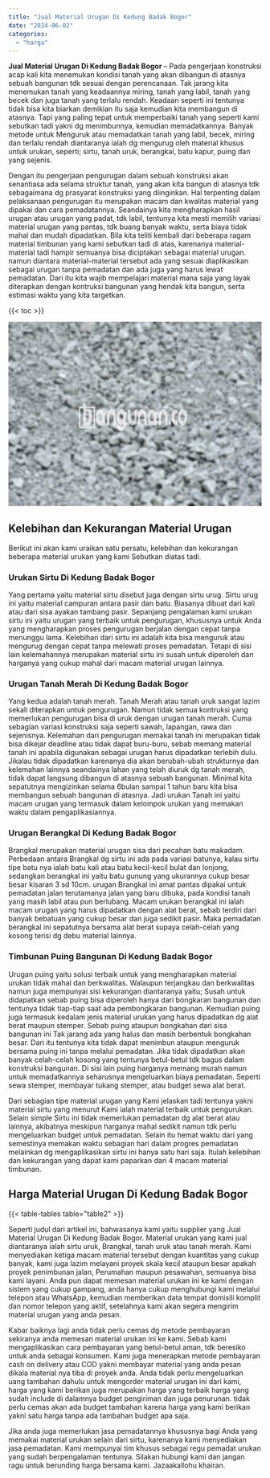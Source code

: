 ```yaml
---
title: "Jual Material Urugan Di Kedung Badak Bogor"
date: "2024-06-02"
categories: 
  - "harga"
---
```


**Jual Material Urugan Di Kedung Badak Bogor** – Pada pengerjaan konstruksi acap kali kita menemukan kondisi tanah yang akan dibangun di atasnya sebuah bangunan tdk sesuai dengan perencanaan. Tak jarang kita menemukan tanah yang keadaannya miring, tanah yang labil, tanah yang becek dan juga tanah yang terlalu rendah. Keadaan seperti ini tentunya tidak bisa kita biarkan demikian itu saja kemudian kita membangun di atasnya. Tapi yang paling tepat untuk memperbaiki tanah yang seperti kami sebutkan tadi yakni dg menimbunnya, kemudian memadatkannya. Banyak metode untuk Menguruk atau memadatkan tanah yang labil, becek, miring dan terlalu rendah diantaranya ialah dg mengurug oleh material khusus untuk urukan, seperti; sirtu, tanah uruk, berangkal, batu kapur, puing dan yang sejenis.

Dengan itu pengerjaan pengurugan dalam sebuah konstruksi akan senantiasa ada selama struktur tanah, yang akan kita bangun di atasnya tdk sebagaimana dg prasyarat konstruksi yang diinginkan. Hal terpenting dalam pelaksanaan pengurugan itu merupakan macam dan kwalitas material yang dipakai dan cara pemadatannya. Seandainya kita mengharapkan hasil urugan atau urugan yang padat, tdk labil, tentunya kita mesti memilih variasi material urugan yang pantas, tdk buang banyak waktu, serta biaya tidak mahal dan mudah dipadatkan. Bila kita teliti kembali dari beberapa ragam material timbunan yang kami sebutkan tadi di atas, karenanya material-material tadi hampir semuanya bisa diciptakan sebagai material urugan. namun diantara material-material tersebut ada yang sesuai diaplikasikan sebagai urugan tanpa pemadatan dan ada juga yang harus lewat pemadatan. Dari itu kita wajib mempelajari material mana saja yang layak diterapkan dengan kontruksi bangunan yang hendak kita bangun, serta estimasi waktu yang kita targetkan.

{{< toc >}}

![Jual Material Urugan Di Kedung Badak Bogor](/images/jual-urugan-01.png)

## Kelebihan dan Kekurangan Material Urugan

Berikut ini akan kami uraikan satu persatu, kelebihan dan kekurangan beberapa material urukan yang kami Sebutkan diatas tadi.

### Urukan Sirtu Di Kedung Badak Bogor

Yang pertama yaitu material sirtu disebut juga dengan sirtu urug. Sirtu urug ini yaitu material campuran antara pasir dan batu. Biasanya dibuat dari kali atau dari sisa ayakan tambang pasir. Sepanjang pengalaman kami urukan sirtu ini yaitu urugan yang terbaik untuk pengurugan, khususnya untuk Anda yang mengharapkan proses pengurugan berjalan dengan cepat tanpa menunggu lama. Kelebihan dari sirtu ini adalah kita bisa menguruk atau mengurug dengan cepat tanpa melewati proses pemadatan. Tetapi di sisi lain kelemahannya merupakan material sirtu ini susah untuk diperoleh dan harganya yang cukup mahal dari macam material urugan lainnya.

### Urugan Tanah Merah Di Kedung Badak Bogor

Yang kedua adalah tanah merah. Tanah Merah atau tanah uruk sangat lazim sekali diterapkan untuk pengurugan. Namun tidak semua kontruksi yang memerlukan pengurugan bisa di uruk dengan urugan tanah merah. Cuma sebagian variasi konstruksi saja seperti sawah, lapangan, rawa dan sejenisnya. Kelemahan dari pengurugan memakai tanah ini merupakan tidak bisa dikejar deadline atau tidak dapat buru-buru, sebab memang material tanah ini apabila digunakan sebagai urugan harus dipadatkan terlebih dulu. Jikalau tidak dipadatkan karenanya dia akan berubah-ubah strukturnya dan kelemahan lainnya seandainya lahan yang telah diuruk dg tanah merah, tidak dapat langsung dibangun di atasnya sebuah bangunan. Minimal kita sepatutnya mengizinkan selama 6bulan sampai 1 tahun baru kita bisa membangun sebuah bangunan di atasnya. Jadi urukan Tanah ini yaitu macam urugan yang termasuk dalam kelompok urukan yang memakan waktu dalam pengaplikasiannya.

### Urugan Berangkal Di Kedung Badak Bogor

Brangkal merupakan material urugan sisa dari pecahan batu makadam. Perbedaan antara Brangkal dg sirtu ini ada pada variasi batunya, kalau sirtu tipe batu nya ialah batu kali atau batu kecil-kecil bulat dan lonjong, sedangkan berangkal ini yaitu batu gunung yang ukurannya cukup besar besar kisaran 3 sd 10cm. urugan Brangkal ini amat pantas dipakai untuk pemadatan jalan terutamanya jalan yang baru dibuka, pada kondisi tanah yang masih labil atau pun berlubang. Macam urukan berangkal ini ialah macam urugan yang harus dipadatkan dengan alat berat, sebab terdiri dari banyak bebatuan yang cukup besar dan juga sedikit pasir. Maka pemadatan berangkal ini sepatutnya bersama alat berat supaya celah-celah yang kosong terisi dg debu material lainnya.

### Timbunan Puing Bangunan Di Kedung Badak Bogor

Urugan puing yaitu solusi terbaik untuk yang mengharapkan material urukan tidak mahal dan berkwalitas. Walaupun terjangkau dan berkwalitas namun juga mempunyai sisi kekurangan diantaranya yaitu; Susah untuk didapatkan sebab puing bisa diperoleh hanya dari bongkaran bangunan dan tentunya tidak tiap-tiap saat ada pembongkaran bangunan. Kemudian puing juga termasuk kedalam jenis material urukan yang harus dipadatkan dg alat berat maupun stemper. Sebab puing ataupun bongkahan dari sisa bangunan ini Tak jarang ada yang halus dan masih berbentuk bongkahan besar. Dari itu tentunya kita tidak dapat menimbun ataupun menguruk bersama puing ini tanpa melalui pemadatan. Jika tidak dipadatkan akan banyak celah-celah kosong yang tentunya betul-betul tdk bagus dalam konstruksi bangunan. Di sisi lain puing harganya memang murah namun untuk memadatkannya seharusnya mengeluarkan biaya pemadatan. Seperti sewa stemper, membayar tukang stemper, atau budget sewa alat berat.

Dari sebagian tipe material urugan yang Kami jelaskan tadi tentunya yakni material sirtu yang menurut Kami ialah material terbaik untuk pengurukan. Selain simple Sirtu ini tidak memerlukan pemadatan dg alat berat atau lainnya, akibatnya meskipun harganya mahal sedikit namun tdk perlu mengeluarkan budget untuk pemadatan. Selain itu hemat waktu dari yang semestinya memakan waktu sebagian hari dalam progres pemadatan melainkan dg mengaplikasikan sirtu ini hanya satu hari saja. Itulah kelebihan dan kekurangan yang dapat kami paparkan dari 4 macam material timbunan.

## Harga Material Urugan Di Kedung Badak Bogor

{{< table-tables table="table2" >}}

Seperti judul dari artikel ini, bahwasanya kami yaitu supplier yang Jual Material Urugan Di Kedung Badak Bogor. Material urukan yang kami jual diantaranya ialah sirtu uruk, Brangkal, tanah uruk atau tanah merah. Kami menyediakan ketiga macam material tersebut dengan kuantitas yang cukup banyak, kami juga lazim melayani proyek skala kecil ataupun besar apakah proyek penimbunan jalan, Perumahan maupun pesawahan, semuanya bisa kami layani. Anda pun dapat memesan material urukan ini ke kami dengan sistem yang cukup gampang, anda hanya cukup menghubungi kami melalui telepon atau WhatsApp, kemudian memberikan data tempat domisili komplit dan nomor telepon yang aktif, setelahnya kami akan segera mengirim material urugan yang anda pesan.

Kabar baiknya lagi anda tidak perlu cemas dg metode pembayaran sekiranya anda memesan material urukan ini ke kami. Sebab kami mengaplikasikan cara pembayaran yang betul-betul aman, tdk beresiko untuk anda sebagai konsumen. Kami juga menerapkan metode pembayaran cash on delivery atau COD yakni membayar material yang anda pesan dikala material nya tiba di proyek anda. Anda tidak perlu mengeluarkan uang tambahan dahulu untuk mengorder material urugan ini dari kami, harga yang kami berikan juga merupakan harga yang terbaik harga yang sudah include di dalamnya budget pengiriman dan juga penurunan. tidak perlu cemas akan ada budget tambahan karena harga yang kami berikan yakni satu harga tanpa ada tambahan budget apa saja.

Jika anda juga memerlukan jasa pemadatannya khususnya bagi Anda yang memakai material urukan selain dari sirtu, karenanya kami menyediakan jasa pemadatan. Kami mempunyai tim khusus sebagai regu pemadat urukan yang sudah berpengalaman tentunya. Silakan hubungi kami dan jangan ragu untuk berunding harga bersama kami. Jazaakallohu khairan.
